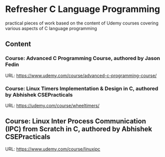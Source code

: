 # Refresher C Language Programming
practical pieces of work based on the content  of Udemy courses covering various aspects of C language programming

## Content ##
### Course: Advanced C Programming Course, authored by Jason Fedin 
URL: https://www.udemy.com/course/advanced-c-programming-course/
### Course: Linux Timers Implementation & Design in C, authored by Abhishek CSEPracticals
URL: https://udemy.com/course/wheeltimers/
## Course: Linux Inter Process Communication (IPC) from Scratch in C, authored by Abhishek CSEPracticals
URL: https://www.udemy.com/course/linuxipc

